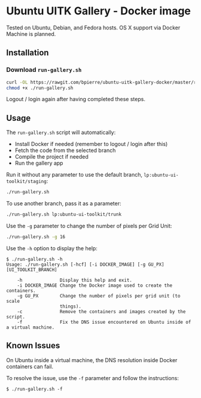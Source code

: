 # Ubuntu UITK Gallery - Docker image

Tested on Ubuntu, Debian, and Fedora hosts. OS X support via Docker Machine is planned.

## Installation

### Download `run-gallery.sh`

```sh
curl -OL https://rawgit.com/bpierre/ubuntu-uitk-gallery-docker/master/run-gallery.sh
chmod +x ./run-gallery.sh
```

Logout / login again after having completed these steps.

## Usage

The `run-gallery.sh` script will automatically:

- Install Docker if needed (remember to logout / login after this)
- Fetch the code from the selected branch
- Compile the project if needed
- Run the gallery app

Run it without any parameter to use the default branch, `lp:ubuntu-ui-toolkit/staging`:

```sh
./run-gallery.sh
```

To use another branch, pass it as a parameter:

```sh
./run-gallery.sh lp:ubuntu-ui-toolkit/trunk
```

Use the `-g` parameter to change the number of pixels per Grid Unit:

```sh
./run-gallery.sh -g 16
```

Use the `-h` option to display the help:

```
$ ./run-gallery.sh -h
Usage: ./run-gallery.sh [-hcf] [-i DOCKER_IMAGE] [-g GU_PX] [UI_TOOLKIT_BRANCH]

    -h              Display this help and exit.
    -i DOCKER_IMAGE Change the Docker image used to create the containers.
    -g GU_PX        Change the number of pixels per grid unit (to scale
                    things).
    -c              Remove the containers and images created by the script.
    -f              Fix the DNS issue encountered on Ubuntu inside of a virtual machine.
```

## Known Issues

On Ubuntu inside a virtual machine, the DNS resolution inside Docker containers can fail.

To resolve the issue, use the `-f` parameter and follow the instructions:

```
$ ./run-gallery.sh -f
```
